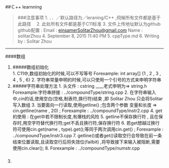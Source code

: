 ##Ｃ++ learnning
>###注意事项
	1. ．．／默认路径为／leraning/C++ ,伺候所有文件都是基于此路径　
	2. 此处所有文件都是基于C11标准
	3. 文件上传地址默认为github
	   github配置 : 
	   		Email : einsamerSolitarZhou@gmail.com
	   		Name : solitarZhou
	4. September 8, 2015 11:40 PM
	5. cppType.md
	6. Writing by : Solitar Zhou


*****

####数组
1. #####数组初始化	
		1. C11中,数组初始化的时候,可以不写等号 
		 	 Forexample: int array[] {1 , 2 , 3 , 4 , 5 , 6}
		2. 字符串常量申明的时候,可以只使用一个引号的方式来申明字符串
2. #####字符串处理方法
		1. 头文件 : cstring ____老式申明为=> string.h
			Forexample:字符串拼接 : ../compoundType/string.cpp
		2. 在字符串输入中,cin的话,使用空白(空格,制表符,换行符)结束 ,即 Solitar Zhou 只会将Solitar写入数组
		3. 当要面向一行读取,使用getline() ;包含两个参数 变量和长度 => cin.getline(name , 20) ;
			Forexample : ../compoundType/instr2.cpp
		4. get的使用 : 在get中若不限制长度,有爆栈的风险 
		5. getline不保存换行符 , 且在保存时,用空字符替代换行符;get不丢且换行符,保存换行符
		6. 若get想越过换行符可使用cin.get(name , type).get();等同于两次调用cin.get() ;
			Forexample : ../compoundType/instr3.cpp
		7. getline()或者get()读取空行会导致在前一条结束位置读取,且读取空行后将失效位(failbit) ,将导致接下来输入被阻断,需要使用cin.clear();
		8. Forexample : ../compoundType/numstr.cpp
3. #####